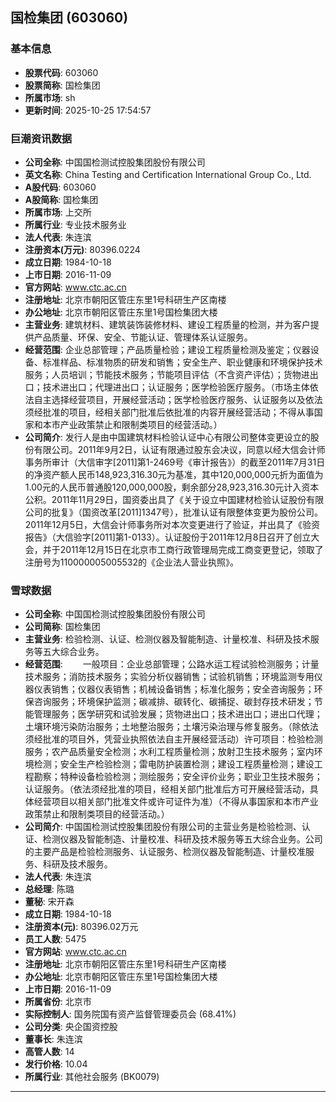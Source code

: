 ## 国检集团 (603060)

### 基本信息

- **股票代码**: 603060
- **股票简称**: 国检集团
- **所属市场**: sh
- **更新时间**: 2025-10-25 17:54:57

### 巨潮资讯数据

- **公司全称**: 中国国检测试控股集团股份有限公司
- **英文名称**: China Testing and Certification International Group Co., Ltd.
- **A股代码**: 603060
- **A股简称**: 国检集团
- **所属市场**: 上交所
- **所属行业**: 专业技术服务业
- **法人代表**: 朱连滨
- **注册资本(万元)**: 80396.0224
- **成立日期**: 1984-10-18
- **上市日期**: 2016-11-09
- **官方网站**: www.ctc.ac.cn
- **注册地址**: 北京市朝阳区管庄东里1号科研生产区南楼
- **办公地址**: 北京市朝阳区管庄东里1号国检集团大楼
- **主营业务**: 建筑材料、建筑装饰装修材料、建设工程质量的检测，并为客户提供产品质量、环保、安全、节能认证、管理体系认证服务。
- **经营范围**: 企业总部管理；产品质量检验；建设工程质量检测及鉴定；仪器设备、标准样品、标准物质的研发和销售；安全生产、职业健康和环境保护技术服务；人员培训；节能技术服务；节能项目评估（不含资产评估）；货物进出口；技术进出口；代理进出口；认证服务；医学检验医疗服务。（市场主体依法自主选择经营项目，开展经营活动；医学检验医疗服务、认证服务以及依法须经批准的项目，经相关部门批准后依批准的内容开展经营活动；不得从事国家和本市产业政策禁止和限制类项目的经营活动。）
- **公司简介**: 发行人是由中国建筑材料检验认证中心有限公司整体变更设立的股份有限公司。2011年9月2日，认证有限通过股东会决议，同意以经大信会计师事务所审计（大信审字[2011]第1-2469号《审计报告》）的截至2011年7月31日的净资产额人民币148,923,316.30元为基准，其中120,000,000元折为面值为1.00元的人民币普通股120,000,000股，剩余部分28,923,316.30元计入资本公积。2011年11月29日，国资委出具了《关于设立中国建材检验认证股份有限公司的批复》（国资改革[2011]1347号），批准认证有限整体变更为股份公司。2011年12月5日，大信会计师事务所对本次变更进行了验证，并出具了《验资报告》（大信验字[2011]第1-0133）。认证股份于2011年12月8日召开了创立大会，并于2011年12月15日在北京市工商行政管理局完成工商变更登记，领取了注册号为110000005005532的《企业法人营业执照》。

### 雪球数据

- **公司全称**: 中国国检测试控股集团股份有限公司
- **公司简称**: 国检集团
- **主营业务**: 检验检测、认证、检测仪器及智能制造、计量校准、科研及技术服务等五大综合业务。
- **经营范围**: 　　一般项目：企业总部管理；公路水运工程试验检测服务；计量技术服务；消防技术服务；实验分析仪器销售；试验机销售；环境监测专用仪器仪表销售；仪器仪表销售；机械设备销售；标准化服务；安全咨询服务；环保咨询服务；环境保护监测；碳减排、碳转化、碳捕捉、碳封存技术研发；节能管理服务；医学研究和试验发展；货物进出口；技术进出口；进出口代理；土壤环境污染防治服务；土地整治服务；土壤污染治理与修复服务。（除依法须经批准的项目外，凭营业执照依法自主开展经营活动）许可项目：检验检测服务；农产品质量安全检测；水利工程质量检测；放射卫生技术服务；室内环境检测；安全生产检验检测；雷电防护装置检测；建设工程质量检测；建设工程勘察；特种设备检验检测；测绘服务；安全评价业务；职业卫生技术服务；认证服务。（依法须经批准的项目，经相关部门批准后方可开展经营活动，具体经营项目以相关部门批准文件或许可证件为准）（不得从事国家和本市产业政策禁止和限制类项目的经营活动。）
- **公司简介**: 中国国检测试控股集团股份有限公司的主营业务是检验检测、认证、检测仪器及智能制造、计量校准、科研及技术服务等五大综合业务。公司的主要产品是检验检测服务、认证服务、检测仪器及智能制造、计量校准服务、科研及技术服务。
- **法人代表**: 朱连滨
- **总经理**: 陈璐
- **董秘**: 宋开森
- **成立日期**: 1984-10-18
- **注册资本(元)**: 80396.02万元
- **员工人数**: 5475
- **官方网站**: www.ctc.ac.cn
- **注册地址**: 北京市朝阳区管庄东里1号科研生产区南楼
- **办公地址**: 北京市朝阳区管庄东里1号国检集团大楼
- **上市日期**: 2016-11-09
- **所属省份**: 北京市
- **实际控制人**: 国务院国有资产监督管理委员会 (68.41%)
- **公司分类**: 央企国资控股
- **董事长**: 朱连滨
- **高管人数**: 14
- **发行价格**: 10.04
- **所属行业**: 其他社会服务 (BK0079)

---